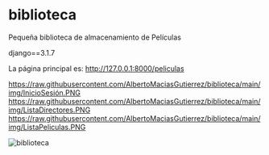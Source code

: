 # biblioteca
Pequeña biblioteca de almacenamiento de Películas

django==3.1.7

La página principal es: http://127.0.0.1:8000/peliculas

https://raw.githubusercontent.com/AlbertoMaciasGutierrez/biblioteca/main/img/InicioSesión.PNG
https://raw.githubusercontent.com/AlbertoMaciasGutierrez/biblioteca/main/img/ListaDirectores.PNG
https://raw.githubusercontent.com/AlbertoMaciasGutierrez/biblioteca/main/img/ListaPeliculas.PNG

<img src="/img/ListaDirectores" alt="biblioteca"/>
